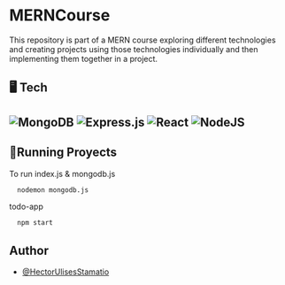# MERNCourse

This repository is part of a MERN course exploring different technologies and creating projects using those technologies individually and then implementing them together in a project.

## 🖥️ Tech 
![MongoDB](https://img.shields.io/badge/MongoDB-%234ea94b.svg?style=for-the-badge&logo=mongodb&logoColor=white) 
![Express.js](https://img.shields.io/badge/express.js-%23404d59.svg?style=for-the-badge&logo=express&logoColor=%2361DAFB) 
![React](https://img.shields.io/badge/react-%2320232a.svg?style=for-the-badge&logo=react&logoColor=%2361DAFB) 
![NodeJS](https://img.shields.io/badge/node.js-6DA55F?style=for-the-badge&logo=node.js&logoColor=white)
----

###


## 📌Running Proyects

To run index.js & mongodb.js

```bash
  nodemon mongodb.js
```

todo-app

```bash
  npm start
```


## Author

- [@HectorUlisesStamatio](https://www.github.com/hectorulisesstamatio)


